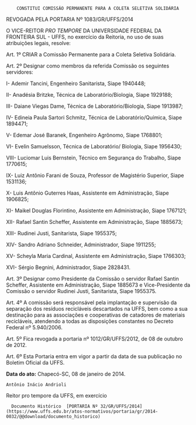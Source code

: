         CONSTITUI COMISSÃO PERMANENTE PARA A COLETA SELETIVA SOLIDÁRIA  

REVOGADA PELA PORTARIA Nº 1083/GR/UFFS/2014

 O VICE-REITOR *PRO TEMPORE* DA UNIVERSIDADE FEDERAL DA FRONTEIRA SUL - UFFS, no exercício da Reitoria, no uso de suas atribuições legais, resolve:

 Art. 1º CRIAR a Comissão Permanente para a Coleta Seletiva Solidária.

 Art. 2º Designar como membros da referida Comissão os seguintes servidores:

 I- Ademir Tancini, Engenheiro Sanitarista, Siape 1940448;

 II- Anadésia Britzke, Técnica de Laboratório/Biologia, Siape 1929188;

 III- Daiane Viegas Dame, Técnica de Laboratório/Biologia, Siape 1913987;

 IV- Edineia Paula Sartori Schmitz, Técnica de Laboratório/Química, Siape 1894471;

 V- Edemar José Baranek, Engenheiro Agrônomo, Siape 1768801;

 VI- Evelin Samuelsson, Técnica de Laboratório/ Biologia, Siape 1956430;

 VIII- Luciomar Luis Bernstein, Técnico em Segurança do Trabalho, Siape 1770615;

 IX- Luiz Antônio Farani de Souza, Professor de Magistério Superior, Siape 1531136;

 X- Luis Antônio Guterres Haas, Assistente em Administração, Siape 1906825;

 XI- Maikel Douglas Florintino, Assistente em Administração, Siape 1767121;

 XII- Rafael Santin Scheffer, Assistente em Administração, Siape 1885673;

 XIII- Rudinei Justi, Sanitarista, Siape 1955375;

 XIV- Sandro Adriano Schneider, Administrador, Siape 1911255;

 XV- Scheyla Maria Cardinal, Assistente em Administração, Siape 1766303;

 XVI- Sérgio Begnini, Administrador, Siape 2828431.

 Art. 3º Designar como Presidente da Comissão o servidor Rafael Santin Scheffer, Assistente em Administração, Siape 1885673 e Vice-Presidente da Comissão o servidor Rudinei Justi, Sanitarista, Siape 1955375.

 Art. 4º A comissão será responsável pela implantação e supervisão da separação dos resíduos recicláveis descartados na UFFS, bem como a sua destinação para as associações e cooperativas de catadores de materiais recicláveis, atendendo a todas as disposições constantes no Decreto Federal nº 5.940/2006.

 Art. 5º Fica revogada a portaria nº 1012/GR/UFFS/2012, de 08 de outubro de 2012.

 Art. 6º Esta Portaria entra em vigor a partir da data de sua publicação no Boletim Oficial da UFFS.

  

   **Data do ato:** Chapecó-SC, 08 de janeiro de 2014.   
 

    Antônio Inácio Andrioli    
 Reitor pro tempore da UFFS, em exercício 

      Documento Histórico  [PORTARIA Nº 32/GR/UFFS/2014](https://www.uffs.edu.br/atos-normativos/portaria/gr/2014-0032/@@download/documento_historico)     
      
